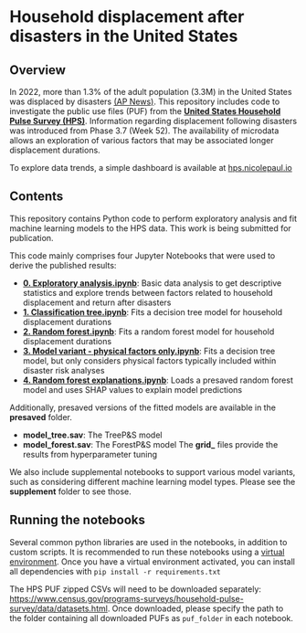 # Household displacement after disasters in the United States

## Overview

In 2022, more than 1.3% of the adult population (3.3M) in the United States was displaced by disasters [(AP News)](https://apnews.com/article/natural-disasters-indiana-florida-climate-and-environment-0bfdab41b233feba55e08382a0594258). This repository includes code to investigate the public use files (PUF) from the [**United States Household Pulse Survey (HPS)**](https://www.census.gov/programs-surveys/household-pulse-survey.html). Information regarding displacement following disasters was introduced from Phase 3.7 (Week 52). The availability of microdata allows an exploration of various factors that may be associated longer displacement durations.

To explore data trends, a simple dashboard is available at [hps.nicolepaul.io](https://hps.nicolepaul.io/)

## Contents

This repository contains Python code to perform exploratory analysis and fit machine learning models to the HPS data. This work is being submitted for publication.

This code mainly comprises four Jupyter Notebooks that were used to derive the published results:

- [**0. Exploratory analysis.ipynb**](/0.%20Exploratory%20analysis.ipynb): Basic data analysis to get descriptive statistics and explore trends between factors related to household displacement and return after disasters
- [**1. Classification tree.ipynb**](/1.%20Classification%20tree.ipynb): Fits a decision tree model for household displacement durations
- [**2. Random forest.ipynb**](/2.%20Random%20forest.ipynb): Fits a random forest model for household displacement durations
- [**3. Model variant - physical factors only.ipynb**](/3.%20Model%20variant%20-%20physical%20factors%20only.ipynb): Fits a decision tree model, but only considers physical factors typically included within disaster risk analyses
- [**4. Random forest explanations.ipynb**](/2.%20Random%20forest%20explanations.ipynb): Loads a presaved random forest model and uses SHAP values to explain model predictions

Additionally, presaved versions of the fitted models are available in the **presaved** folder.
- **model_tree.sav**: The TreeP&S model
- **model_forest.sav**: The ForestP&S model
The **grid_** files provide the results from hyperparameter tuning

We also include supplemental notebooks to support various model variants, such as considering different machine learning model types. Please see the **supplement** folder to see those.

## Running the notebooks

Several common python libraries are used in the notebooks, in addition to custom scripts. It is recommended to run these notebooks using a [virtual environment](https://docs.python.org/3/library/venv.html). Once you have a virtual environment activated, you can install all dependencies with `pip install -r requirements.txt`

The HPS PUF zipped CSVs will need to be downloaded separately: https://www.census.gov/programs-surveys/household-pulse-survey/data/datasets.html. Once downloaded, please specify the path to the folder containing all downloaded PUFs as `puf_folder` in each notebook.